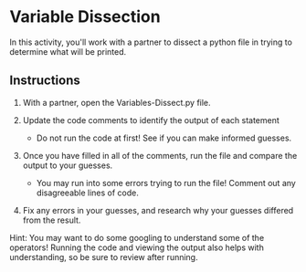 # Variable Dissection
In this activity, you'll work with a partner to dissect a python file in trying to determine what will be printed.

## Instructions

1. With a partner, open the Variables-Dissect.py file.

2. Update the code comments to identify the output of each statement
   - Do not run the code at first! See if you can make informed guesses.

3. Once you have filled in all of the comments, run the file and compare the output to your guesses.
   - You may run into some errors trying to run the file! Comment out any disagreeable lines of code.

4. Fix any errors in your guesses, and research why your guesses differed from the result.

Hint: You may want to do some googling to understand some of the operators! Running the code and viewing the output also helps with understanding, so be sure to review after running.


